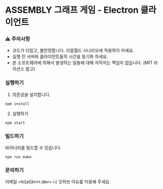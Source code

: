 # ASSEMBLY 그래프 게임 - Electron 클라이언트

### ⚠ 주의사항
 - 코드가 더럽고, 불안정합니다. 리얼월드 시나리오에 적용하지 마세요. 
 - 실행 전 서버와 클라이언트들의 시간을 동기화 하세요.
 - 본 소프트웨어에 의해서 발생하는 일들에 대해 저작자는 책임이 없습니다. (MIT 라이선스 참고)


### 실행하기
1. 의존성을 설치합니다.
```
npm install
```
2. 실행하기
```
npm start
```

### 빌드하기
바이너리를 빌드할 수 있습니다.

```
npm run make
```

### 문의하기
이메일 <hi[at]krrrr.dev> 나 깃허브 이슈를 이용해 주세요.